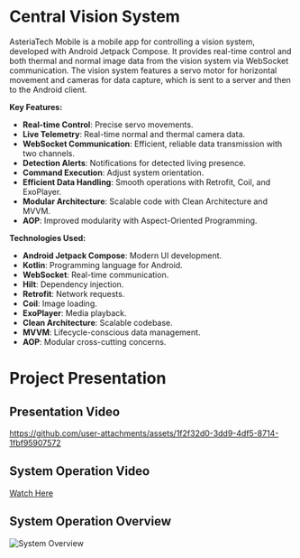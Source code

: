 # Central Vision System

AsteriaTech Mobile is a mobile app for controlling a vision system, developed with Android Jetpack Compose. It provides real-time control and both thermal and normal image data from the vision system via WebSocket communication. The vision system features a servo motor for horizontal movement and cameras for data capture, which is sent to a server and then to the Android client.

**Key Features:**
- **Real-time Control**: Precise servo movements.
- **Live Telemetry**: Real-time normal and thermal camera data.
- **WebSocket Communication**: Efficient, reliable data transmission with two channels.
- **Detection Alerts**: Notifications for detected living presence.
- **Command Execution**: Adjust system orientation.
- **Efficient Data Handling**: Smooth operations with Retrofit, Coil, and ExoPlayer.
- **Modular Architecture**: Scalable code with Clean Architecture and MVVM.
- **AOP**: Improved modularity with Aspect-Oriented Programming.

**Technologies Used:**
- **Android Jetpack Compose**: Modern UI development.
- **Kotlin**: Programming language for Android.
- **WebSocket**: Real-time communication.
- **Hilt**: Dependency injection.
- **Retrofit**: Network requests.
- **Coil**: Image loading.
- **ExoPlayer**: Media playback.
- **Clean Architecture**: Scalable codebase.
- **MVVM**: Lifecycle-conscious data management.
- **AOP**: Modular cross-cutting concerns.

# Project Presentation

## Presentation Video

https://github.com/user-attachments/assets/1f2f32d0-3dd9-4df5-8714-1fbf95907572





## System Operation Video
[Watch Here](https://github.com/user-attachments/assets/f27daf81-2f54-4b01-9a8d-2659113ff472)

## System Operation Overview
![System Overview](https://github.com/user-attachments/assets/a291569e-dd2d-4490-a906-365101d949e1)
